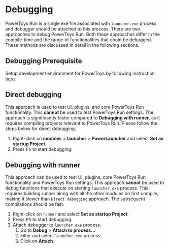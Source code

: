 # Debugging

PowerToys Run is a single exe file associated with `launcher.exe` process and debugger should be attached to this process. There are two approaches to debug PowerToys Run. Both these approaches differ in the compile-time and the range of functionalities that could be debugged. These methods are discussed in detail in the following sections.

## Debugging Prerequisite

Setup development environment for PowerToys by following instruction [here](https://github.com/microsoft/PowerToys/tree/main/doc/devdocs#prerequisites-for-compiling-powertoys).

## Direct debugging

This approach is used to test UI, plugins, and core PowerToys Run functionality. This **cannot** be used to test PowerToys Run settings. The approach is significantly faster compared to **Debugging with runner**, as it requires compiling projects relevant to PowerToys Run. Please follow the steps below for direct debugging.

1. Right-click on **modules** > **launcher** > **PowerLauncher** and select **Set as startup Project**.
2. Press <kbd>F5</kbd> to start debugging.

## Debugging with runner

This approach can be used to test UI, plugins, core PowerToys Run functionality and PowerToys Run settings. This approach **cannot** be used to debug functions that execute on starting `launcher.exe` process. This requires building runner along with all the other modules on first compile, making it slower than `Direct debugging` approach. The subsequent compilations should be fast.

1. Right-click on `runner` and select **Set as startup Project**.
2. Press <kbd>F5</kbd> to start debugging.
3. Attach debugger to `launcher.exe` process.
    1. Go to **Debug** > **Attach to process...**
    2. Filter and select `launcher.exe` process.
    3. Click on **Attach**.
